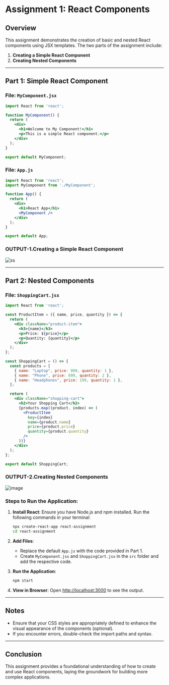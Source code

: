 # Assignment 1: React Components

## Overview
This assignment demonstrates the creation of basic and nested React components using JSX templates. The two parts of the assignment include:

1. **Creating a Simple React Component**
2. **Creating Nested Components**

---

## Part 1: Simple React Component
### File: `MyComponent.jsx`
```jsx
import React from 'react';

function MyComponent() {
  return (
    <div>
      <h1>Welcome to My Component!</h1>
      <p>This is a simple React component.</p>
    </div>
  );
}

export default MyComponent;
```

### File: `App.js`
```jsx
import React from 'react';
import MyComponent from './MyComponent';

function App() {
  return (
    <div>
      <h1>React App</h1>
      <MyComponent />
    </div>
  );
}

export default App;
```
### OUTPUT-1.Creating a Simple React Component
![ss](https://github.com/user-attachments/assets/668da9af-0e5d-4812-8404-4701c9ed5422)

---

## Part 2: Nested Components
### File: `ShoppingCart.jsx`
```jsx
import React from 'react';

const ProductItem = ({ name, price, quantity }) => {
  return (
    <div className="product-item">
      <h3>{name}</h3>
      <p>Price: ${price}</p>
      <p>Quantity: {quantity}</p>
    </div>
  );
};

const ShoppingCart = () => {
  const products = [
    { name: "Laptop", price: 999, quantity: 1 },
    { name: "Phone", price: 699, quantity: 2 },
    { name: "Headphones", price: 199, quantity: 1 },
  ];

  return (
    <div className="shopping-cart">
      <h2>Your Shopping Cart</h2>
      {products.map((product, index) => (
        <ProductItem
          key={index}
          name={product.name}
          price={product.price}
          quantity={product.quantity}
        />
      ))}
    </div>
  );
};

export default ShoppingCart;
```
### OUTPUT-2.Creating Nested Components
![image](https://github.com/user-attachments/assets/f6470d84-245e-416d-82f7-aa342d877c43)

### Steps to Run the Application:
1. **Install React**: Ensure you have Node.js and npm installed. Run the following commands in your terminal:
   ```bash
   npx create-react-app react-assignment
   cd react-assignment
   ```

2. **Add Files**:
   - Replace the default `App.js` with the code provided in Part 1.
   - Create `MyComponent.jsx` and `ShoppingCart.jsx` in the `src` folder and add the respective code.

3. **Run the Application**:
   ```bash
   npm start
   ```

4. **View in Browser**: Open [http://localhost:3000](http://localhost:3000) to see the output.

---

## Notes
- Ensure that your CSS styles are appropriately defined to enhance the visual appearance of the components (optional).
- If you encounter errors, double-check the import paths and syntax.

---

## Conclusion
This assignment provides a foundational understanding of how to create and use React components, laying the groundwork for building more complex applications.
